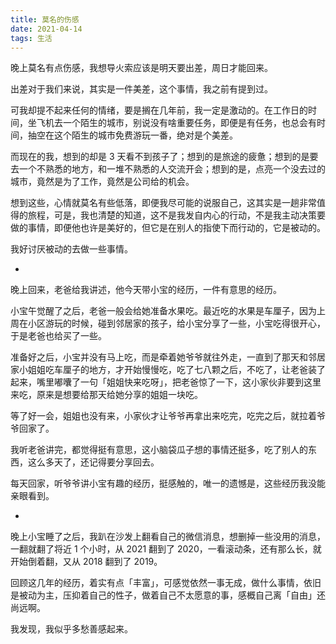 ```yaml
---
title: 莫名的伤感
date: 2021-04-14
tags: 生活
---
```


晚上莫名有点伤感，我想导火索应该是明天要出差，周日才能回来。
<!-- more -->
出差对于我们来说，其实是一件美差，这个事情，我之前有提到过。

可我却提不起来任何的情绪，要是搁在几年前，我一定是激动的。在工作日的时间，坐飞机去一个陌生的城市，别说没有啥重要任务，即便是有任务，也总会有时间，抽空在这个陌生的城市免费游玩一番，绝对是个美差。

而现在的我，想到的却是 3 天看不到孩子了；想到的是旅途的疲惫；想到的是要去一个不熟悉的地方，和一堆不熟悉的人交流开会；想到的是，点亮一个没去过的城市，竟然是为了工作，竟然是公司给的机会。

想到这些，心情就莫名有些低落，即便我尽可能的说服自己，这其实是一趟非常值得的旅程，可是，我也清楚的知道，这不是我发自内心的行动，不是我主动决策要做的事情，即便他也许是美好的，但它是在别人的指使下而行动的，它是被动的。

我好讨厌被动的去做一些事情。

-

晚上回来，老爸给我讲述，他今天带小宝的经历，一件有意思的经历。

小宝午觉醒了之后，老爸一般会给她准备水果吃。最近吃的水果是车厘子，因为上周在小区游玩的时候，碰到邻居家的孩子，给小宝分享了一些，小宝吃得很开心，于是老爸也给买了一些。

准备好之后，小宝并没有马上吃，而是牵着她爷爷就往外走，一直到了那天和邻居家小姐姐吃车厘子的地方，才开始慢慢吃，吃了七八颗之后，不吃了，让老爸装了起来，嘴里嘟囔了一句「姐姐快来吃呀」，把老爸惊了一下，这小家伙非要到这里来吃，原来是想要给那天给她分享的姐姐一块吃。

等了好一会，姐姐也没有来，小家伙才让爷爷再拿出来吃完，吃完之后，就拉着爷爷回家了。

我听老爸讲完，都觉得挺有意思，这小脑袋瓜子想的事情还挺多，吃了别人的东西，这么多天了，还记得要分享回去。

每天回家，听爷爷讲小宝有趣的经历，挺感触的，唯一的遗憾是，这些经历我没能亲眼看到。

-

晚上小宝睡了之后，我趴在沙发上翻看自己的微信消息，想删掉一些没用的消息，一翻就翻了将近 1 个小时，从 2021 翻到了 2020，一看滚动条，还有那么长，就开始倒着翻，又从 2018 翻到了 2019。

回顾这几年的经历，着实有点「丰富」，可感觉依然一事无成，做什么事情，依旧是被动为主，压抑着自己的性子，做着自己不太愿意的事，感概自己离「自由」还尚远啊。

我发现，我似乎多愁善感起来。